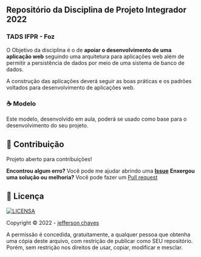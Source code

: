## Repositório da Disciplina de Projeto Integrador 2022
### TADS IFPR - Foz

O Objetivo da disciplina é o de **apoiar o desenvolvimento de uma aplicação web** seguindo uma arquitetura para aplicações web além de permitir a persistência de dados por meio de uma sistema de banco de dados.

A construção das aplicações deverá seguir as boas práticas e os padrões voltados para desenvolvimento de aplicações web.

### ☕ Modelo

Este modelo, desenvolvido em aula, poderá se usado como base para o desenvolvimento do seu projeto.

## 🤝 Contribuição

Projeto aberto para contribuições!

**Encontrou algum erro?**  Você pode me ajudar abrindo uma [**Issue**](https://github.com/jeffersonchaves/projeto_integrador/issues)
**Enxergou uma solução ou melhoria?** Você pode fazer um [Pull request](https://github.com/jeffersonchaves/projeto_integrador/pulls)

## 🔖 Licença
[![LICENSA](https://img.shields.io/badge/Custom_GPL_3.0-E58080?style=for-the-badge&logo=bookstack&logoColor=white)](/LICENSE)

Copyright © 2022 - [jefferson chaves](https://github.com/jeffersonchaves)

A permissão é concedida, gratuitamente, a qualquer pessoa que obtenha uma cópia deste arquivo, com restrição de publicar como SEU repositório. Porém, sem restrição nos direitos de usar, copiar, modificar e mesclar.
